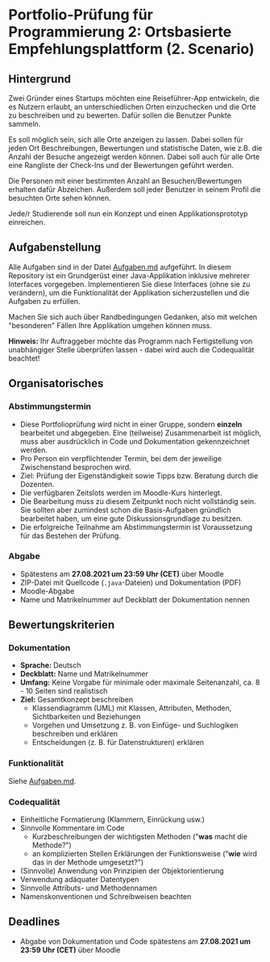 # Portfolio-Prüfung für Programmierung 2: Ortsbasierte Empfehlungsplattform (2. Scenario)

## Hintergrund
Zwei Gründer eines Startups möchten eine Reiseführer-App entwickeln, die es Nutzern erlaubt, an unterschiedlichen Orten 
einzuchecken und die Orte zu beschreiben und zu bewerten. Dafür sollen die Benutzer Punkte sammeln.

Es soll möglich sein, sich alle Orte anzeigen zu lassen.
Dabei sollen für jeden Ort Beschreibungen, Bewertungen und statistische Daten,
wie z.B. die Anzahl der Besuche angezeigt werden können.
Dabei soll auch für alle Orte eine Rangliste der Check-Ins und der Bewertungen geführt werden. 

Die Personen mit einer bestimmten Anzahl an Besuchen/Bewertungen erhalten dafür Abzeichen.
Außerdem soll jeder Benutzer in seinem Profil die besuchten Orte sehen können.

Jede/r Studierende soll nun ein Konzept und einen Applikationsprototyp einreichen.

## Aufgabenstellung
Alle Aufgaben sind in der Datei [Aufgaben.md](Aufgaben.md) aufgeführt.
In diesem Repository ist ein Grundgerüst einer Java-Applikation inklusive mehrerer Interfaces vorgegeben.
Implementieren Sie diese Interfaces (ohne sie zu verändern), um die Funktionalität der Applikation sicherzustellen und 
die 
Aufgaben zu 
erfüllen.

Machen Sie sich auch über Randbedingungen Gedanken, also mit welchen "besonderen" Fällen Ihre Applikation umgehen können muss.

**Hinweis:** Ihr Auftraggeber möchte das Programm nach Fertigstellung von unabhängiger Stelle überprüfen lassen - dabei wird auch die Codequalität beachtet!

## Organisatorisches

### Abstimmungstermin
- Diese Portfolioprüfung wird nicht in einer Gruppe, sondern **einzeln** bearbeitet und abgegeben. Eine (teilweise) Zusammenarbeit ist möglich, muss aber ausdrücklich in Code und Dokumentation gekennzeichnet werden. 
- Pro Person ein verpflichtender Termin, bei dem der jeweilige Zwischenstand besprochen wird.
- Ziel: Prüfung der Eigenständigkeit sowie Tipps bzw. Beratung durch die Dozenten.
- Die verfügbaren Zeitslots werden im Moodle-Kurs hinterlegt.
- Die Bearbeitung muss zu diesem Zeitpunkt noch nicht vollständig sein. Sie sollten aber zumindest schon die Basis-Aufgaben gründlich bearbeitet haben, um eine gute Diskussionsgrundlage zu besitzen.
- Die erfolgreiche Teilnahme am Abstimmungstermin ist Voraussetzung für das Bestehen der Prüfung.

### Abgabe
- Spätestens am **27.08.2021 um 23:59 Uhr (CET)** über Moodle
- ZIP-Datei mit Quellcode (`.java`-Dateien) und Dokumentation (PDF)
- Moodle-Abgabe
- Name und Matrikelnummer auf Deckblatt der Dokumentation nennen

## Bewertungskriterien

### Dokumentation
- **Sprache:** Deutsch
- **Deckblatt:** Name und Matrikelnummer
- **Umfang:** Keine Vorgabe für minimale oder maximale Seitenanzahl, ca. 8 - 10 Seiten sind realistisch
- **Ziel:** Gesamtkonzept beschreiben
    - Klassendiagramm (UML) mit Klassen, Attributen, Methoden, Sichtbarkeiten und Beziehungen
    - Vorgehen und Umsetzung z. B. von Einfüge- und Suchlogiken beschreiben und erklären
    - Entscheidungen (z. B. für Datenstrukturen) erklären

### Funktionalität
Siehe [Aufgaben.md](Aufgaben.md).

### Codequalität
- Einheitliche Formatierung (Klammern, Einrückung usw.)
- Sinnvolle Kommentare im Code
    - Kurzbeschreibungen der wichtigsten Methoden ("**was** macht die Methode?")
    - an komplizierten Stellen Erklärungen der Funktionsweise ("**wie** wird das in der Methode umgesetzt?")
- (Sinnvolle) Anwendung von Prinzipien der Objektorientierung
- Verwendung adäquater Datentypen
- Sinnvolle Attributs- und Methodennamen
- Namenskonventionen und Schreibweisen beachten


## Deadlines
- Abgabe von Dokumentation und Code spätestens am **27.08.2021 um 23:59 Uhr (CET)** über Moodle
